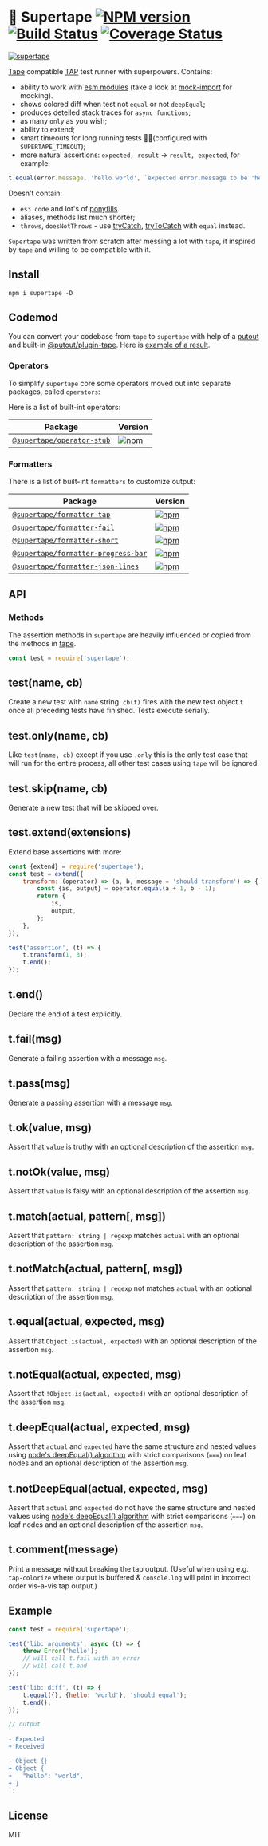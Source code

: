 # 📼 Supertape [![NPM version][NPMIMGURL]][NPMURL] [![Build Status][BuildStatusIMGURL]][BuildStatusURL] [![Coverage Status][CoverageIMGURL]][CoverageURL]

[NPMIMGURL]: https://img.shields.io/npm/v/supertape.svg?style=flat&longCache=true
[BuildStatusURL]: https://github.com/coderaiser/putout/actions?query=workflow%3A%22Node+CI%22 "Build Status"
[BuildStatusIMGURL]: https://github.com/coderaiser/putout/workflows/Node%20CI/badge.svg
[NPMURL]: https://npmjs.org/package/supertape "npm"
[BuildStatusURL]: https://travis-ci.org/coderaiser/supertape "Build Status"
[CoverageURL]: https://coveralls.io/github/coderaiser/supertape?branch=master
[CoverageIMGURL]: https://coveralls.io/repos/coderaiser/supertape/badge.svg?branch=master&service=github

[![supertape](https://asciinema.org/a/Cgc3rDOfZAeDnJSxzEYpPfBMY.svg)](https://asciinema.org/a/Cgc3rDOfZAeDnJSxzEYpPfBMY)

[Tape](https://github.com/substack/tape) compatible [TAP](https://testanything.org/) test runner with superpowers. Contains:

- ability to work with [esm modules](https://nodejs.org/api/esm.html) (take a look at [mock-import](https://github.com/coderaiser/mock-import) for mocking).
- shows colored diff when test not `equal` or not `deepEqual`;
- produces deteiled stack traces for `async functions`;
- as many `only` as you wish;
- ability to extend;
- smart timeouts for long running tests 🏃‍♂️(configured with `SUPERTAPE_TIMEOUT`);
- more natural assertions: `expected, result` -> `result, expected`, for example:

```js
t.equal(error.message, 'hello world', `expected error.message to be 'hello world'`);
```

Doesn't contain:

- `es3 code` and lot's of [ponyfills](https://github.com/sindresorhus/ponyfill#how-are-ponyfills-better-than-polyfills).
- aliases, methods list much shorter;
- `throws`, `doesNotThrows` - use [tryCatch](https://github.com/coderaiser/try-catch), [tryToCatch](https://github.com/coderaiser/try-to-catch) with `equal` instead.

`Supertape` was written from scratch after messing a lot with `tape`, it inspired by `tape` and willing to be compatible with it.

## Install

```
npm i supertape -D
```

## Codemod

You can convert your codebase from `tape` to `supertape` with help of a [putout](https://github.com/coderaiser/putout) and built-in [@putout/plugin-tape](https://github.com/coderaiser/putout/tree/master/packages/plugin-tape).
Here is [example of a result](https://github.com/coderaiser/cloudcmd/commit/74d56f795d22e98937dce0641ee3c7514a79e9e6).

### Operators

To simplify `supertape` core some operators moved out into separate packages, called `operators`:

Here is a list of built-int operators:

| Package | Version |
|--------|-------|
| [`@supertape/operator-stub`](/packages/operator-stub) | [![npm](https://img.shields.io/npm/v/@supertape/operator-stub.svg?maxAge=86400)](https://www.npmjs.com/package/@supertape/operator-stub) |

### Formatters

There is a list of built-int `formatters` to customize output:

| Package | Version |
|--------|-------|
| [`@supertape/formatter-tap`](/packages/formatter-tap) | [![npm](https://img.shields.io/npm/v/@supertape/formatter-tap.svg?maxAge=86400)](https://www.npmjs.com/package/@supertape/formatter-tap) | 
| [`@supertape/formatter-fail`](/packages/formatter-fail) | [![npm](https://img.shields.io/npm/v/@supertape/formatter-fail.svg?maxAge=86400)](https://www.npmjs.com/package/@supertape/formatter-fail) |
| [`@supertape/formatter-short`](/packages/formatter-short) | [![npm](https://img.shields.io/npm/v/@supertape/formatter-short.svg?maxAge=86400)](https://www.npmjs.com/package/@supertape/formatter-short) |
| [`@supertape/formatter-progress-bar`](/packages/formatter-progress-bar) | [![npm](https://img.shields.io/npm/v/@supertape/formatter-progress-bar.svg?maxAge=86400)](https://www.npmjs.com/package/@supertape/formatter-progress-bar) |
| [`@supertape/formatter-json-lines`](/packages/formatter-json-lines) | [![npm](https://img.shields.io/npm/v/@supertape/formatter-json-lines.svg?maxAge=86400)](https://www.npmjs.com/package/@supertape/formatter-json-lines) |

## API

### Methods

The assertion methods in `supertape` are heavily influenced or copied from the methods
in [tape](https://github.com/substack/tape).

```js
const test = require('supertape');
```

## test(name, cb)

Create a new test with `name` string.
`cb(t)` fires with the new test object `t` once all preceding tests have
finished. Tests execute serially.

## test.only(name, cb)

Like `test(name, cb)` except if you use `.only` this is the only test case
that will run for the entire process, all other test cases using `tape` will
be ignored.

## test.skip(name, cb)

Generate a new test that will be skipped over.

## test.extend(extensions)

Extend base assertions with more:

```js
const {extend} = require('supertape');
const test = extend({
    transform: (operator) => (a, b, message = 'should transform') => {
        const {is, output} = operator.equal(a + 1, b - 1);
        return {
            is,
            output,
        };
    },
});

test('assertion', (t) => {
    t.transform(1, 3);
    t.end();
});
```

## t.end()

Declare the end of a test explicitly.

## t.fail(msg)

Generate a failing assertion with a message `msg`.

## t.pass(msg)

Generate a passing assertion with a message `msg`.

## t.ok(value, msg)

Assert that `value` is truthy with an optional description of the assertion `msg`.

## t.notOk(value, msg)

Assert that `value` is falsy with an optional description of the assertion `msg`.

## t.match(actual, pattern[, msg])

Assert that `pattern: string | regexp` matches `actual` with an optional description of the assertion `msg`.

## t.notMatch(actual, pattern[, msg])

Assert that `pattern: string | regexp`  not matches `actual` with an optional description of the assertion `msg`.

## t.equal(actual, expected, msg)

Assert that `Object.is(actual, expected)` with an optional description of the assertion `msg`.

## t.notEqual(actual, expected, msg)

Assert that `!Object.is(actual, expected)` with an optional description of the assertion `msg`.

## t.deepEqual(actual, expected, msg)

Assert that `actual` and `expected` have the same structure and nested values using
[node's deepEqual() algorithm](https://github.com/substack/node-deep-equal)
with strict comparisons (`===`) on leaf nodes and an optional description of the assertion `msg`.

## t.notDeepEqual(actual, expected, msg)

Assert that `actual` and `expected` do not have the same structure and nested values using
[node's deepEqual() algorithm](https://github.com/substack/node-deep-equal)
with strict comparisons (`===`) on leaf nodes and an optional description of the assertion `msg`.

## t.comment(message)

Print a message without breaking the tap output. (Useful when using e.g. `tap-colorize` where output is buffered & `console.log` will print in incorrect order vis-a-vis tap output.)

## Example

```js
const test = require('supertape');

test('lib: arguments', async (t) => {
    throw Error('hello');
    // will call t.fail with an error
    // will call t.end
});

test('lib: diff', (t) => {
    t.equal({}, {hello: 'world'}, 'should equal');
    t.end();
});

// output
`
- Expected
+ Received

- Object {}
+ Object {
+   "hello": "world",
+ }
`;
```

## License

MIT
